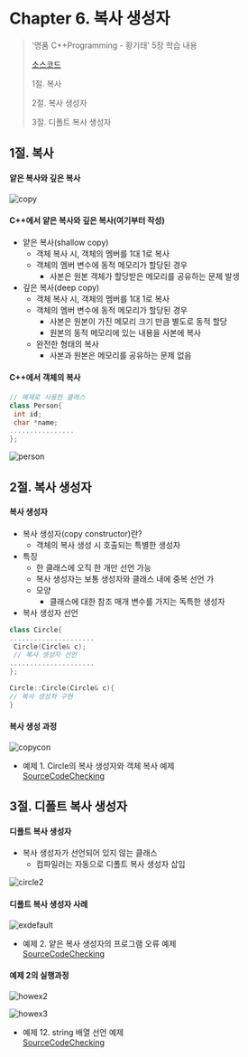 #  Chapter 6. 복사 생성자   
> '명품 C++Programming - 황기태' 5장 학습 내용
>
> [소스코드](https://github.com/BangYunseo/Basic_CPP/tree/main/ch06_CopyConstructor)
> 
> 1절. 복사
> 
> 2절. 복사 생성자
>
> 3절. 디폴트 복사 생성자



## 1절. 복사
#### 얕은 복사와 깊은 복사
 
![copy](https://github.com/BangYunseo/TIL/blob/main/Cpp/Image/ch06/copy.PNG)


#### C++에서 얕은 복사와 깊은 복사(여기부터 작성)
* 얕은 복사(shallow copy)
  * 객체 복사 시, 객체의 멤버를 1대 1로 복사
  * 객체의 멤버 변수에 동적 메모리가 할당된 경우
    * 사본은 원본 객체가 할당받은 메모리를 공유하는 문제 발생
* 깊은 복사(deep copy)
  * 객체 복사 시, 객체의 멤버를 1대 1로 복사
  * 객체의 멤버 변수에 동적 메모리가 할당된 경우
    * 사본은 원본이 가진 메모리 크기 만큼 별도로 동적 할당
    * 원본의 동적 메모리에 있는 내용을 사본에 복사
  * 완전한 형태의 복사
    * 사본과 원본은 메모리를 공유하는 문제 없음


#### C++에서 객체의 복사
```CPP
// 예제로 사용한 클래스
class Person{
 int id;
 char *name;
................
};
```

![person](https://github.com/BangYunseo/TIL/blob/main/Cpp/Image/ch06/person.PNG)


## 2절. 복사 생성자
#### 복사 생성자
* 복사 생성자(copy constructor)란?
  * 객체의 복사 생성 시 호출되는 특별한 생성자
* 특징
  * 한 클래스에 오직 한 개만 선언 가능
  * 복사 생성자는 보통 생성자와 클래스 내에 중복 선언 가
  * 모양
    * 클래스에 대한 참조 매개 변수를 가지는 독특한 생성자
* 복사 생성자 선언
```CPP
class Circle{
.....................
 Circle(Circle& c);
 // 복사 생성자 선언
.....................
};

Circle::Circle(Circle& c){
// 복사 생성자 구현
}
```  

#### 복사 생성 과정

![copycon](https://github.com/BangYunseo/TIL/blob/main/Cpp/Image/ch06/copycon.PNG)


* 예제 1. Circle의 복사 생성자와 객체 복사 예제      
[SourceCodeChecking](https://github.com/BangYunseo/Basic_CPP/blob/main/ch06_CopyConstructor/CopyObject.cpp)


## 3절. 디폴트 복사 생성자
#### 디폴트 복사 생성자
* 복사 생성자가 선언되어 있지 않는 클래스
  * 컴파일러는 자동으로 디폴트 복사 생성자 삽입

![circle2](https://github.com/BangYunseo/TIL/blob/main/Cpp/Image/ch06/circle2.PNG)

        
#### 디폴트 복사 생성자 사례

![exdefault](https://github.com/BangYunseo/TIL/blob/main/Cpp/Image/ch06/exdefault.PNG)


* 예제 2. 얕은 복사 생성자의 프로그램 오류 예제           
[SourceCodeChecking](https://github.com/BangYunseo/Basic_CPP/blob/main/ch06_CopyConstructor/PersonClass.cpp)

#### 예제 2의 실행과정

![howex2](https://github.com/BangYunseo/TIL/blob/main/Cpp/Image/ch06/howex2.PNG)

![howex3](https://github.com/BangYunseo/TIL/blob/main/Cpp/Image/ch06/howex3.PNG)

* 예제 12. string 배열 선언 예제           
[SourceCodeChecking](https://github.com/BangYunseo/Basic_CPP/blob/main/ch04_ObjectPointer/ArrayString.cpp)



